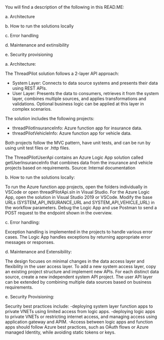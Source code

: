 You will find a description of the following in this READ.ME:

a. Architecture

b. How to run the solutions locally

c. Error handling

d. Maintenance and extinsibility

e. Security provisioning

a. Architecture:

The ThreadPilot solution follows a 2-layer API approach:
- System Layer: Connects to data source systems and presents their data using REST APIs.
- User Layer: Presents the data to consumers, retrieves it from the system layer, combines multiple sources, and applies transformations and validations. Optional business logic can be applied at this layer in complex scenarios.

The solution includes the following projects:

- threadPilotInsuranceInfo: Azure function app for insurance data.
- threadPilotVehicleInfo: Azure function app for vehicle data.

Both projects follow the MVC pattern, have unit tests, and can be run by using unit test files or .http files.

The ThreadPilotUserApi contains an Azure Logic App solution called getUserInsuranceInfo that combines data from the insurance and vehicle projects based on requirements.
Source: Internal documentation

b. How to run the solutions locally:

To run the Azure function app projects, open the folders individually in VSCode or open threadPilotApi.sln in Visual Studio.
For the Azure Logic App, open the solution in Visual Studio 2019 or VSCode. Modify the base URLs (SYSTEM_API_INSURANCE_URL and SYSTEM_API_VEHICLE_URL) in the workflow parameters. Debug the Logic App and use Postman to send a POST request to the endpoint shown in the overview.

c. Error handling:

Exception handling is implemented in the projects to handle various error cases. The Logic App handles exceptions by returning appropriate error messages or responses.

d. Maintenance and Extensibility:

The design focuses on minimal changes in the data access layer and flexibility in the user access layer. To add a new system access layer, copy an existing project structure and implement new APIs. For each distinct data source, create a new independent system API project. The user API layer can be extended by combining multiple data sources based on business requirements.

e. Security Provisioning:

Security best practices include: 
-deploying system layer function apps to private VNETs using limited access from logic apps.
-deploying logic apps to private VNETs or restricting internet access, and managing access using application gateway and APIM. 
-Access between logic apps and function apps should follow Azure best practices, such as OAuth flows or Azure managed Identity, while avoiding static tokens or keys.
